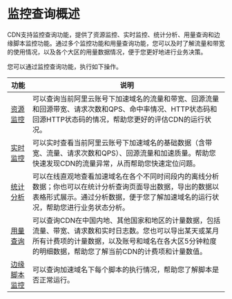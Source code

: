 # 监控查询概述

CDN支持监控查询功能，提供了资源监控、实时监控、统计分析、用量查询和边缘脚本监控功能。通过多个监控功能和用量查询功能，您可以及时了解流量和带宽的使用情况，以及各个大区的用量数据情况，便于您更好地进行业务决策。

您可以通过监控查询功能，执行如下操作。

|功能|说明|
|--|--|
|[资源监控](/intl.zh-CN/服务管理/监控查询/资源监控.md)|可以查询当前阿里云账号下加速域名的流量和带宽、回源流量和回源带宽、请求次数和QPS、命中率情况、HTTP状态码和回源HTTP状态码的情况，帮助您更好的评估CDN的运行状况。|
|[实时监控](/intl.zh-CN/服务管理/监控查询/实时监控.md)|可以实时查看当前阿里云账号下加速域名的基础数据（含带宽、流量、请求次数和QPS）、回源流量和加速质量。帮助您快速发现CDN的流量异常，从而帮助您快速定位问题。|
|[统计分析](/intl.zh-CN/服务管理/监控查询/统计分析.md)|可以在线直观地查看加速域名在各个不同时间段内的离线分析数据；你也可以在统计分析查询页面导出数据，导出的数据以表格形式展示。通过分析数据，便于您了解加速域名的运行状况，帮助您进行业务状态分析。|
|[用量查询](/intl.zh-CN/服务管理/监控查询/用量查询.md)|可以查询CDN在中国内地、其他国家和地区的计量数据，包括流量、带宽、请求数和实时日志数。您也可以导出某天或某月所有计费项的计量数据，以及账号和域名在各大区5分钟粒度的明细数据，帮助您了解当前CDN的计费项和计量数值。|
|[边缘脚本监控](/intl.zh-CN/服务管理/监控查询/边缘脚本监控.md)|可以查询加速域名下每个脚本的执行情况，帮助您了解脚本是否正常运行。|

